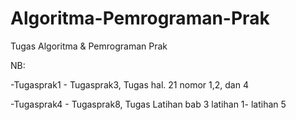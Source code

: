 # Algoritma-Pemrograman-Prak
Tugas Algoritma &amp; Pemrograman Prak

NB: 

-Tugasprak1 - Tugasprak3, Tugas hal. 21 nomor 1,2, dan 4


-Tugasprak4 - Tugasprak8, Tugas Latihan bab 3 latihan 1- latihan 5
